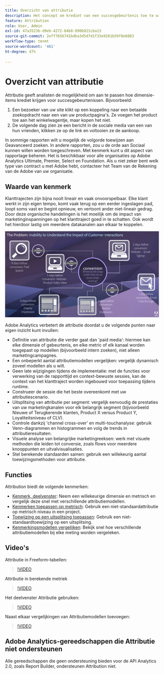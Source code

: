 ```yaml
---
title: Overzicht van attributie
description: Het concept om krediet van een succesgebeurtenis toe te wijzen aan meerdere dimensies.
feature: Attribution
role: User, Admin
exl-id: 47a3523b-d9eb-4272-84b8-090b921cba13
source-git-commit: 2eff7656741bdba3d5d7d1f33e9261b59f8e6083
workflow-type: tm+mt
source-wordcount: '461'
ht-degree: 47%

---
```


# Overzicht van attributie

Attributie geeft analisten de mogelijkheid om aan te passen hoe dimensie-items krediet krijgen voor succesgebeurtenissen. Bijvoorbeeld:

1. Een bezoeker van uw site klikt op een koppeling naar een betaalde zoekopdracht naar een van uw productpagina&#39;s. Ze voegen het product toe aan het winkelwagentje, maar kopen het niet.
2. De volgende dag zien ze een bericht in de sociale media van een van hun vrienden, klikken ze op de link en voltooien ze de aankoop.

In sommige rapporten wilt u mogelijk de volgorde toewijzen aan Geavanceerd zoeken. In andere rapporten, zou u de orde aan Sociaal kunnen willen worden toegeschreven. Met kenmerk kunt u dit aspect van rapportage beheren. Het is beschikbaar voor alle organisaties op Adobe Analytics Ultimate, Premier, Select en Foundation. Als u niet zeker bent welk type van contract u met Adobe hebt, contacteer het Team van de Rekening van de Adobe van uw organisatie.

## Waarde van kenmerk

Klanttrajecten zijn bijna nooit lineair en vaak onvoorspelbaar. Elke klant werkt in zijn eigen tempo, komt vaak terug op een eerder ingeslagen pad, loopt soms vast en begint opnieuw, en vertoont ander niet-lineair gedrag. Door deze organische handelingen is het moeilijk om de impact van marketinginspanningen op het klanttraject goed in te schatten. Ook wordt het hierdoor lastig om meerdere datakanalen aan elkaar te koppelen.

![Attributieprobleem](assets/attribution_iq_problem.png)

Adobe Analytics verbetert de attributie doordat u de volgende punten naar eigen inzicht kunt invullen:

* Definitie van attributie die verder gaat dan &#39;paid media&#39;: hiermee kan elke dimensie of gebeurtenis, en elke metric of elk kanaal worden toegepast op modellen (bijvoorbeeld intern zoeken), niet alleen marketingcampagnes.
* Een onbeperkt aantal attributiemodellen vergelijken: vergelijk dynamisch zoveel modellen als u wilt.
* Geen late wijzigingen tijdens de implementatie: met de functies voor verwerking van de rapporttijd en context-bewuste sessies, kan de context van het klanttraject worden ingebouwd voor toepassing tijdens runtime.
* Construeer de sessie die het beste overeenkomt met uw attributiescenario.
* Uitsplitsing van attributie per segment: vergelijk eenvoudig de prestaties van uw marketingkanalen voor elk belangrijk segment (bijvoorbeeld Nieuwe of Terugkerende klanten, Product X versus Product Y, Loyaliteitsniveau of CLV).
* Controle dankzij &#39;channel cross-over&#39; en multi-touchanalyse: gebruik Venn-diagrammen en histogrammen en volg de trends in attributieresultaten.
* Visuele analyse van belangrijke marketingreeksen: werk met visuele methoden die leiden tot conversie, zoals flows voor meerdere knooppunten en uitvalvisualisaties.
* Stel berekende standaarden samen: gebruik een willekeurig aantal toewijzingsmethoden voor attributie.

## Functies

Attribution biedt de volgende kenmerken:

* [Kenmerk, deelvenster](../c-panels/attribution.md): Neem een willekeurige dimensie en metrisch en vergelijk deze snel met verschillende attributiemodellen.
* [Kenmerken toepassen op metrisch](../visualizations/freeform-table/column-row-settings/column-settings.md): Gebruik een niet-standaardattributie op metrisch niveau in een project.
* [Toewijzing op een uitsplitsing toepassen](../components/dimensions/t-breakdown-fa.md): Gebruik een niet-standaardtoewijzing op een uitsplitsing.
* [Kenmerkingsmodellen vergelijken](../components/apply-create-metrics.md): Bekijk snel hoe verschillende attributiemodellen bij elke meting worden vergeleken.

## Video&#39;s

Attributie in Freeform-tabellen:

>[!VIDEO](https://video.tv.adobe.com/v/23136/?quality=12)

Attributie in berekende metriek

>[!VIDEO](https://video.tv.adobe.com/v/23140/?quality=12)

Het deelvenster Attributie gebruiken:

>[!VIDEO](https://video.tv.adobe.com/v/23139/?quality=12)

Naast elkaar vergelijkingen van Attributiemodellen toevoegen:

>[!VIDEO](https://video.tv.adobe.com/v/23651/?quality=12)

## Adobe Analytics-gereedschappen die Attributie niet ondersteunen

Alle gereedschappen die geen ondersteuning bieden voor de API Analytics 2.0, zoals Report Builder, ondersteunen Attribution niet.